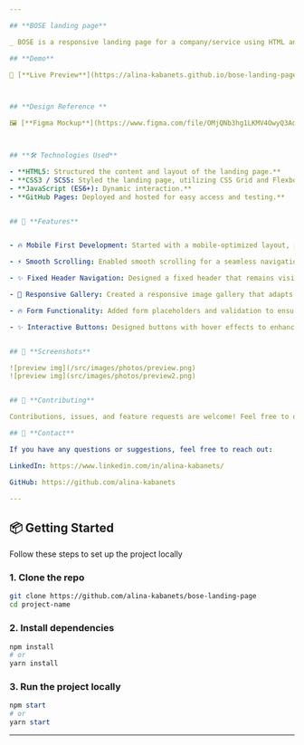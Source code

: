 ```yaml
---

## **BOSE landing page**

_ BOSE is a responsive landing page for a company/service using HTML and CSS, based on a Figma design. The landing page follows a Mobile First approach, ensuring optimal user experience across devices, including mobile, tablet, and desktop. The project features a modern design with smooth scrolling, interactive elements, and a fixed header for easy navigation._

## **Demo**

🔗 [**Live Preview**](https://alina-kabanets.github.io/bose-landing-page/)



## **Design Reference **

🖼 [**Figma Mockup**](https://www.figma.com/file/OMjQNb3hg1LKMV4OwyQ3Ao/BOSE?node-id=0%3A1&t=tfAdrWUpxrkXjou7-0)



## **🛠️ Technologies Used**

- **HTML5: Structured the content and layout of the landing page.**
- **CSS3 / SCSS: Styled the landing page, utilizing CSS Grid and Flexbox for layout, as well as transitions and animations for interactive elements.**
- **JavaScript (ES6+): Dynamic interaction.**
- **GitHub Pages: Deployed and hosted for easy access and testing.**


## 🚀 **Features**


- 🔥 Mobile First Development: Started with a mobile-optimized layout, progressively enhancing the design for larger screens.

- ⚡ Smooth Scrolling: Enabled smooth scrolling for a seamless navigation experience across the page.

- ✨ Fixed Header Navigation: Designed a fixed header that remains visible as users scroll, with hover effects for interactive feedback.

- 📌 Responsive Gallery: Created a responsive image gallery that adapts to screen sizes, maintaining image quality and layout integrity.

- 🔥 Form Functionality: Added form placeholders and validation to ensure user input accuracy, with focus on usability and accessibility.

- ✨ Interactive Buttons: Designed buttons with hover effects to enhance user interaction and provide a modern look and feel.


## 📸 **Screenshots**

![preview img](/src/images/photos/preview.png)
![preview img](src/images/photos/preview2.png)


## 🤝 **Contributing**

Contributions, issues, and feature requests are welcome! Feel free to open a pull request or submit feedback.

## 📧 **Contact**

If you have any questions or suggestions, feel free to reach out:

LinkedIn: https://www.linkedin.com/in/alina-kabanets/

GitHub: https://github.com/alina-kabanets

---
```



## 📦 **Getting Started**

Follow these steps to set up the project locally

### 1\. **Clone the repo**

```bash
git clone https://github.com/alina-kabanets/bose-landing-page
cd project-name
```

### 2\. **Install dependencies**

```bash
npm install
# or
yarn install
```

### **3\. Run the project locally**

```powershell
npm start
# or
yarn start
```

---
